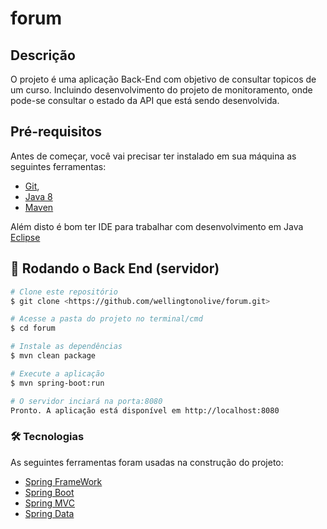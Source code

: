 # forum

## Descrição
O projeto é uma aplicação Back-End com objetivo de consultar topicos de um curso. Incluindo desenvolvimento do projeto de monitoramento, onde pode-se consultar o estado da API
que está sendo desenvolvida.


## Pré-requisitos

Antes de começar, você vai precisar ter instalado em sua máquina as seguintes ferramentas:
  - [Git](https://git-scm.com), 
  - [Java 8](https://www.java.com/pt-BR/download/ie_manual.jsp?locale=pt_BR)
  - [Maven](https://maven.apache.org/download.cgi)
  
Além disto é bom ter IDE para trabalhar com desenvolvimento em Java [Eclipse](https://www.eclipse.org/downloads/)

## 🎲 Rodando o Back End (servidor)

```bash
# Clone este repositório
$ git clone <https://github.com/wellingtonolive/forum.git>

# Acesse a pasta do projeto no terminal/cmd
$ cd forum

# Instale as dependências
$ mvn clean package

# Execute a aplicação 
$ mvn spring-boot:run

# O servidor inciará na porta:8080
Pronto. A aplicação está disponível em http://localhost:8080
```

### 🛠 Tecnologias

As seguintes ferramentas foram usadas na construção do projeto:

- [Spring FrameWork](https://spring.io/projects/spring-framework)
- [Spring Boot](https://spring.io/projects/spring-boot)
- [Spring MVC](https://docs.spring.io/spring-framework/docs/current/reference/html/web.html#mvc)
- [Spring Data](https://spring.io/projects/spring-data)

